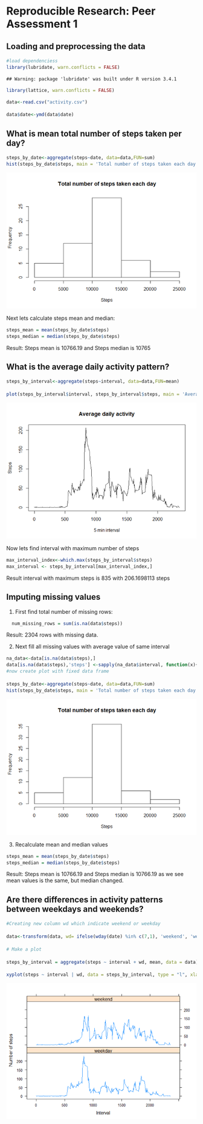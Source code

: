 # Reproducible Research: Peer Assessment 1


## Loading and preprocessing the data

```r
#load dependenciess
library(lubridate, warn.conflicts = FALSE)
```

```
## Warning: package 'lubridate' was built under R version 3.4.1
```

```r
library(lattice, warn.conflicts = FALSE)
```


```r
data<-read.csv("activity.csv")

data$date<-ymd(data$date)
```

## What is mean total number of steps taken per day?


```r
steps_by_date<-aggregate(steps~date, data=data,FUN=sum)
hist(steps_by_date$steps, main = 'Total number of steps taken each day', xlab = 'Steps')
```

![](PA1_template_files/figure-html/unnamed-chunk-3-1.png)<!-- -->

Next lets calculate steps mean and median:


```r
steps_mean = mean(steps_by_date$steps)
steps_median = median(steps_by_date$steps)
```

Result:
 Steps mean is 10766.19 and Steps median is 10765


## What is the average daily activity pattern?


```r
steps_by_interval<-aggregate(steps~interval, data=data,FUN=mean)

plot(steps_by_interval$interval, steps_by_interval$steps, main = 'Average daily activity', xlab = '5 min interval', ylab = 'Steps', type = 'l')
```

![](PA1_template_files/figure-html/unnamed-chunk-5-1.png)<!-- -->

Now lets find interval with maximum number of steps


```r
max_interval_index<-which.max(steps_by_interval$steps)
max_interval <- steps_by_interval[max_interval_index,]
```

Result interval with maximum steps is 835 with 206.1698113 steps


## Imputing missing values

1. First find total number of missing rows:


```r
  num_missing_rows = sum(is.na(data$steps))
```
Result: 2304 rows with missing data.

2. Next fill all missing values with average value of same interval


```r
na_data<-data[is.na(data$steps),]
data[is.na(data$steps),'steps'] <-sapply(na_data$interval, function(x){  steps_by_interval[steps_by_interval$interval==x,2]})
#now create plot with fixed data frame

steps_by_date<-aggregate(steps~date, data=data,FUN=sum)
hist(steps_by_date$steps, main = 'Total number of steps taken each day', xlab = 'Steps')
```

![](PA1_template_files/figure-html/unnamed-chunk-8-1.png)<!-- -->


3. Recalculate mean and median values


```r
steps_mean = mean(steps_by_date$steps)
steps_median = median(steps_by_date$steps)
```

Result:
 Steps mean is 10766.19 and Steps median is 10766.19 as we see mean values is the same, but median changed.

## Are there differences in activity patterns between weekdays and weekends?


```r
#Creating new column wd which indicate weekend or weekday

data<-transform(data, wd= ifelse(wday(date) %in% c(7,1), 'weekend', 'weekday'))

# Make a plot

steps_by_interval = aggregate(steps ~ interval + wd, mean, data = data)

xyplot(steps ~ interval | wd, data = steps_by_interval, type = "l", xlab = "Interval", ylab = "Number of steps", layout = c(1, 2))
```

![](PA1_template_files/figure-html/unnamed-chunk-10-1.png)<!-- -->
